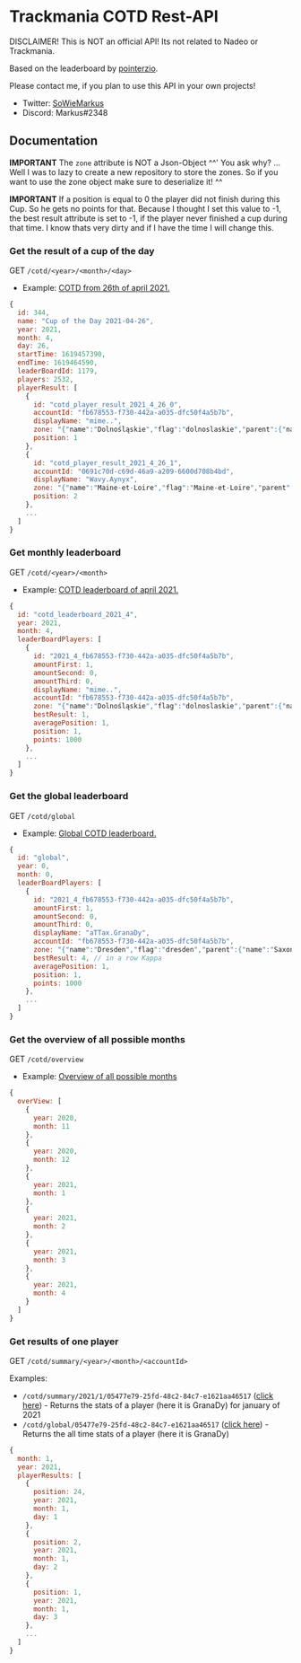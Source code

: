 # Trackmania COTD Rest-API

DISCLAIMER! This is NOT an official API! Its not related to Nadeo or Trackmania.

Based on the leaderboard by <a href="https://docs.google.com/spreadsheets/d/e/2PACX-1vSVwwjM2OoIEWwoiKy1CqMY9oKJ2EXqWvch_gPIrOzL8WtsSoYZ-KjsiZpR3Ygt3U08VW9fxFpRyv6R/pubhtml#"> pointerzio</a>.

Please contact me, if you plan to use this API in your own projects!

* Twitter: <a href="https://twitter.com/SoWieMarkus">SoWieMarkus</a>
* Discord: Markus#2348

## Documentation

**IMPORTANT** The `zone` attribute is NOT a Json-Object ^^' You ask why? ... Well I was to lazy to create a new repository to store the zones. So if you want to use the zone object make sure to deserialize it! ^^

**IMPORTANT** If a position is equal to 0 the player did not finish during this Cup. So he gets no points for that. Because I thought I set this value to -1, the best result attribute is set to -1, if the player never finished a cup during that time. I know thats very dirty and if I have the time I will change this.

### Get the result of a cup of the day

GET `/cotd/<year>/<month>/<day>`

* Example: <a href="http://api.sowiemarkus.com/cotd/2021/4/26">COTD from 26th of april 2021.</a>

```javascript
{
  id: 344,
  name: "Cup of the Day 2021-04-26",
  year: 2021,
  month: 4,
  day: 26,
  startTime: 1619457390,
  endTime: 1619464590,
  leaderBoardId: 1179,
  players: 2532,
  playerResult: [
    {
      id: "cotd_player_result_2021_4_26_0",
      accountId: "fb678553-f730-442a-a035-dfc50f4a5b7b",
      displayName: "mime..",
      zone: "{"name":"Dolnośląskie","flag":"dolnoslaskie","parent":{"name":"Poland","flag":"POL","parent":{"name":"Europe","flag":"europe","parent":{"name":"World","flag":"WOR"}}}}",
      position: 1
    },
    {
      id: "cotd_player_result_2021_4_26_1",
      accountId: "0691c70d-c69d-46a9-a209-6600d708b4bd",
      displayName: "Wavy.Aynyx",
      zone: "{"name":"Maine-et-Loire","flag":"Maine-et-Loire","parent":{"name":"Pays-de-la-Loire","flag":"Pays-de-la-Loire","parent":{"name":"France","flag":"FRA","parent":{"name":"Europe","flag":"europe","parent":{"name":"World","flag":"WOR"}}}}}",
      position: 2
    },
    ...
  ]
}
```

### Get monthly leaderboard

GET `/cotd/<year>/<month>`

* Example: <a href="http://api.sowiemarkus.com/cotd/2021/4">COTD leaderboard of april 2021.</a>

```javascript
{
  id: "cotd_leaderboard_2021_4",
  year: 2021,
  month: 4,
  leaderBoardPlayers: [
    {
      id: "2021_4_fb678553-f730-442a-a035-dfc50f4a5b7b",
      amountFirst: 1,
      amountSecond: 0,
      amountThird: 0,
      displayName: "mime..",
      accountId: "fb678553-f730-442a-a035-dfc50f4a5b7b",
      zone: "{"name":"Dolnośląskie","flag":"dolnoslaskie","parent":{"name":"Poland","flag":"POL","parent":{"name":"Europe","flag":"europe","parent":{"name":"World","flag":"WOR"}}}}",
      bestResult: 1,
      averagePosition: 1,
      position: 1,
      points: 1000
    },
    ...
  ]
}
```


### Get the global leaderboard

GET `/cotd/global`

* Example: <a href="http://api.sowiemarkus.com/cotd/global">Global COTD leaderboard.</a>

```javascript
{
  id: "global",
  year: 0,
  month: 0,
  leaderBoardPlayers: [
    {
      id: "2021_4_fb678553-f730-442a-a035-dfc50f4a5b7b",
      amountFirst: 1,
      amountSecond: 0,
      amountThird: 0,
      displayName: "aTTax.GranaDy",
      accountId: "fb678553-f730-442a-a035-dfc50f4a5b7b",
      zone: "{"name":"Dresden","flag":"dresden","parent":{"name":"Saxony","flag":"saxony","parent":{"name":"Germany","flag":"GER","parent":{"name":"Europe","flag":"europe","parent":{"name":"World","flag":"WOR"}}}}",
      bestResult: 4, // in a row Kappa
      averagePosition: 1,
      position: 1,
      points: 1000
    },
    ...
  ]
}
```

### Get the overview of all possible months

GET `/cotd/overview`

* Example: <a href="http://api.sowiemarkus.com/cotd/overview">Overview of all possible months</a>

```javascript
{
  overView: [
    {
      year: 2020,
      month: 11
    },
    {
      year: 2020,
      month: 12
    },
    {
      year: 2021,
      month: 1
    },
    {
      year: 2021,
      month: 2
    },
    {
      year: 2021,
      month: 3
    },
    {
      year: 2021,
      month: 4
    }
  ]
}
```

### Get results of one player 

GET `/cotd/summary/<year>/<month>/<accountId>` 

Examples: 
* `/cotd/summary/2021/1/05477e79-25fd-48c2-84c7-e1621aa46517` (<a href="http://api.sowiemarkus.com/cotd/summary/2021/1/05477e79-25fd-48c2-84c7-e1621aa46517">click here</a>) - Returns the stats of a player (here it is GranaDy) for january of 2021
* `/cotd/global/05477e79-25fd-48c2-84c7-e1621aa46517` (<a href="http://api.sowiemarkus.com/cotd/global/05477e79-25fd-48c2-84c7-e1621aa46517">click here</a>) - Returns the all time stats of a player (here it is GranaDy)

```javascript
{
  month: 1,
  year: 2021,
  playerResults: [
    {
      position: 24,
      year: 2021,
      month: 1,
      day: 1
    },
    {
      position: 2,
      year: 2021,
      month: 1,
      day: 2
    },
    {
      position: 1,
      year: 2021,
      month: 1,
      day: 3
    },
    ...
  ]
}


```


